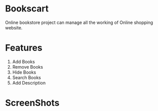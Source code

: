 # Bookscart

Online bookstore project can manage all the working of Online shopping website.

# Features 

1. Add Books
2. Remove Books 
3. Hide Books 
4. Search Books 
5. Add Description 

# ScreenShots 

    

